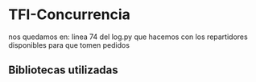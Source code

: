 # TFI-Concurrencia

nos quedamos en: linea 74 del log.py
que hacemos con los repartidores disponibles para que tomen pedidos

## Bibliotecas utilizadas
